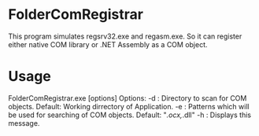 FolderComRegistrar
==================
This program simulates regsrv32.exe and regasm.exe.
So it can register either native COM library or .NET Assembly as a COM object.

Usage
==================
FolderComRegistrar.exe [options]
Options:
    -d : Directory to scan for COM objects. Default: Working dirrectory of Application.
    -e : Patterns which will be used for searching of COM objects. Default: "*.ocx,*.dll"
    -h : Displays this message.

